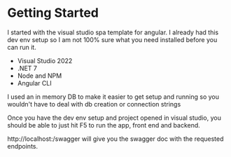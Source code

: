 # Getting Started

I started with the visual studio spa template for angular. I already had this dev env setup so I am not 100% sure what you need installed before you can run it.
- Visual Studio 2022
- .NET 7
- Node and NPM
- Angular CLI

I used an in memory DB to make it easier to get setup and running so you wouldn't have to deal with db creation or connection strings

Once you have the dev env setup and project opened in visual studio, you should be able to just hit F5 to run the app, front end and backend.

http://localhost:<port>/swagger will give you the swagger doc with the requested endpoints.